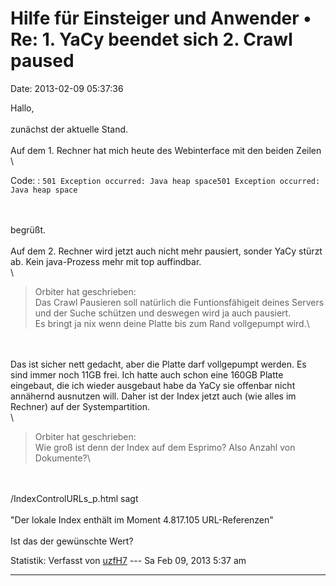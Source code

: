 Hilfe für Einsteiger und Anwender • Re: 1. YaCy beendet sich 2. Crawl paused
============================================================================

Date: 2013-02-09 05:37:36

Hallo,\
\
zunächst der aktuelle Stand.\
\
Auf dem 1. Rechner hat mich heute des Webinterface mit den beiden
Zeilen\
\

Code: 
:   `501 Exception occurred: Java heap space501 Exception occurred: Java heap space`

\
\
begrüßt.\
\
Auf dem 2. Rechner wird jetzt auch nicht mehr pausiert, sonder YaCy
stürzt ab. Kein java-Prozess mehr mit top auffindbar.\
\

> <div>
>
> Orbiter hat geschrieben:\
> Das Crawl Pausieren soll natürlich die Funtionsfähigeit deines Servers
> und der Suche schützen und deswegen wird ja auch pausiert.\
> Es bringt ja nix wenn deine Platte bis zum Rand vollgepumpt wird.\
>
> </div>

\
\
Das ist sicher nett gedacht, aber die Platte darf vollgepumpt werden. Es
sind immer noch 11GB frei. Ich hatte auch schon eine 160GB Platte
eingebaut, die ich wieder ausgebaut habe da YaCy sie offenbar nicht
annähernd ausnutzen will. Daher ist der Index jetzt auch (wie alles im
Rechner) auf der Systempartition.\
\

> <div>
>
> Orbiter hat geschrieben:\
> Wie groß ist denn der Index auf dem Esprimo? Also Anzahl von
> Dokumente?\
>
> </div>

\
\
/IndexControlURLs\_p.html sagt\
\
\"Der lokale Index enthält im Moment 4.817.105 URL-Referenzen\"\
\
Ist das der gewünschte Wert?

Statistik: Verfasst von
[uzfH7](http://forum.yacy-websuche.de/memberlist.php?mode=viewprofile&u=683)
--- Sa Feb 09, 2013 5:37 am

------------------------------------------------------------------------

